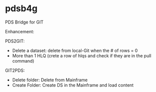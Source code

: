 # pdsb4g
PDS Bridge for GIT

Enhancement:

PDS2GIT: 
- Delete a dataset: delete from local-Git when the # of rows = 0
- More than 1 HLQ (crete a row of hlqs and check if they are in the pull command)

GIT2PDS:
- Delete folder: Delete from Mainframe
- Create Folder: Create DS in the Mainframe and load content